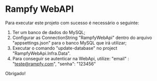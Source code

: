 # Rampfy WebAPI

Para executar este projeto com sucesso é necessário o seguinte:
1) Ter um banco de dados do MySQL;
2) Configurar as ConnectionString "RampfyWebApi" dentro do arquivo "appsettings.json" para o banco MySQL que irá utilizar;
3) Executar o comando "update-database" no project "RampfyWebApi.Infra.Data".
4) Para conseguir se autenticar na WebApi, utilize:
"email" : "teste@rampfy.com",
"senha": "123456"


Obrigado!